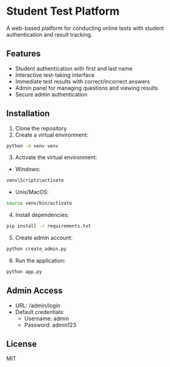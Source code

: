 # Student Test Platform

A web-based platform for conducting online tests with student authentication and result tracking.

## Features

- Student authentication with first and last name
- Interactive test-taking interface
- Immediate test results with correct/incorrect answers
- Admin panel for managing questions and viewing results
- Secure admin authentication

## Installation

1. Clone the repository
2. Create a virtual environment:
```bash
python -m venv venv
```

3. Activate the virtual environment:
- Windows:
```bash
venv\Scripts\activate
```
- Unix/MacOS:
```bash
source venv/bin/activate
```

4. Install dependencies:
```bash
pip install -r requirements.txt
```

5. Create admin account:
```bash
python create_admin.py
```

6. Run the application:
```bash
python app.py
```

## Admin Access

- URL: /admin/login
- Default credentials:
  - Username: admin
  - Password: admin123

## License

MIT
